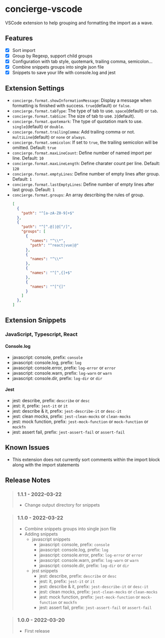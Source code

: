 # concierge-vscode

VSCode extension to help grouping and formatting the import as a wave.

## Features

- [x] Sort import
- [x] Group by Regexp, support child groups
- [x] Configuration with tab style, quotemark, trailing comma, semicolon...
- [x] Combine snippets groups into single json file
- [x] Snippets to save your life with console.log and jest

## Extension Settings

- `concierge.format.showInformationMessage`: Display a message when formatting is finished with success. `true`(default) or `false`.
- `concierge.format.tabType`: The type of tab to use. `space`(default) or `tab`.
- `concierge.format.tabSize`: The size of tab to use. `2`(default).
- `concierge.format.quotemark`: The type of quotation mark to use. `single`(default) or `double`.
- `concierge.format.trailingComma`: Add trailing comma or not. `multiLine`(default) or `none` or `always`.
- `concierge.format.semicolon`: If set to `true`, the trailing semicolon will be omitted. Default: `true`
- `concierge.format.maxLineCount`: Define number of named import per line. Default: `10`
- `concierge.format.maxLineLength`: Define charater count per line. Default: `120`
- `concierge.format.emptyLines`: Define number of empty lines after group. Default: `1`
- `concierge.format.lastEmptyLines`: Define number of empty lines after last group. Default: `1`
- `concierge.format.groups`: An array describing the rules of group. 
  ```json
  [
    {
      "path": "^[a-zA-Z0-9]+$"
    },
    {
      "path": "^[^.@]|@[^/]",
      "groups": [
        {
          "names": "^\\*",
          "path": "^react|vue|@"
        },
        {
          "names": "^\\*"
        },
        {
          "names": "^[^,{]+$"
        },
        {
          "names": "^[^{]"
        }
      ]
    },
  ]
  ```

## Extension Snippets

### JavaScript, Typescript, React

#### Console.log

- javascript: console, prefix: `console`
- javascript: console.log, prefix: `log`
- javascript: console.error, prefix: `log-error` or `error`
- javascript: console.warn, prefix: `log-warn` or `warn`
- javascript: console.dir, prefix: `log-dir` or `dir`

#### Jest

- jest: describe, prefix: `describe` or `desc`
- jest: it, prefix: `jest-it` or `it`
- jest: describe & it, prefix: `jest-describe-it` or `desc-it`
- jest: clean mocks, prefix: `jest-clean-mocks` or `clean-mocks`
- jest: mock function, prefix: `jest-mock-function` or `mock-function` or `mockfn`
- jest: assert fail, prefix: `jest-assert-fail` or `assert-fail`

## Known Issues

- This extension does not currently sort comments within the import block along with the import statements

## Release Notes

> ### 1.1.1 - 2022-03-22
> - Change output directory for snippets

> ### 1.1.0 - 2022-03-22
> - Combine snippets groups into single json file
> - Adding snippets
>   - javascript snippets
>     - javascript: console, prefix: `console`
>     - javascript: console.log, prefix: `log`
>     - javascript: console.error, prefix: `log-error` or `error`
>     - javascript: console.warn, prefix: `log-warn` or `warn`
>     - javascript: console.dir, prefix: `log-dir` or `dir`
>   - jest snippets
>     - jest: describe, prefix: `describe` or `desc`
>     - jest: it, prefix: `jest-it` or `it`
>     - jest: describe & it, prefix: `jest-describe-it` or `desc-it`
>     - jest: clean mocks, prefix: `jest-clean-mocks` or `clean-mocks`
>     - jest: mock function, prefix: `jest-mock-function` or `mock-function` or `mockfn`
>     - jest: assert fail, prefix: `jest-assert-fail` or `assert-fail`

> ### 1.0.0 - 2022-03-20
> - First release
